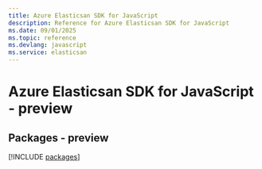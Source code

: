 ```yaml
---
title: Azure Elasticsan SDK for JavaScript
description: Reference for Azure Elasticsan SDK for JavaScript
ms.date: 09/01/2025
ms.topic: reference
ms.devlang: javascript
ms.service: elasticsan
---
```

# Azure Elasticsan SDK for JavaScript - preview
## Packages - preview
[!INCLUDE [packages](elasticsan-index.md)]